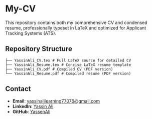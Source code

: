 # My-CV

This repository contains both my comprehensive CV and condensed resume, professionally typeset in LaTeX and optimized for Applicant Tracking Systems (ATS).

## Repository Structure
```
├── YassinAli_CV.tex # Full LaTeX source for detailed CV
├── YassinAli_Resume.tex # Concise LaTeX resume template
├── YassinAli_CV.pdf # Compiled CV (PDF version)
└── YassinAli_Resume.pdf # Compiled resume (PDF version)
```

## Contact

- **Email**: [yassinalilearning77076@gmail.com](mailto:yassinalilearning77076@gmail.com)  
- **LinkedIn**: [Yassin Ali](https://www.linkedin.com/in/YassenAli/)
- **GitHub**: [YassenAli](https://github.com/YassenAli)
